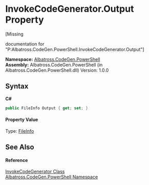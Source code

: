 # InvokeCodeGenerator.Output Property 
 

\[Missing <summary> documentation for "P:Albatross.CodeGen.PowerShell.InvokeCodeGenerator.Output"\]

**Namespace:**&nbsp;<a href="73820E42.md">Albatross.CodeGen.PowerShell</a><br />**Assembly:**&nbsp;Albatross.CodeGen.PowerShell (in Albatross.CodeGen.PowerShell.dll) Version: 1.0.0

## Syntax

**C#**<br />
``` C#
public FileInfo Output { get; set; }
```


#### Property Value
Type: <a href="http://msdn2.microsoft.com/en-us/library/akth6b1k" target="_blank">FileInfo</a>

## See Also


#### Reference
<a href="5DFAD4E0.md">InvokeCodeGenerator Class</a><br /><a href="73820E42.md">Albatross.CodeGen.PowerShell Namespace</a><br />